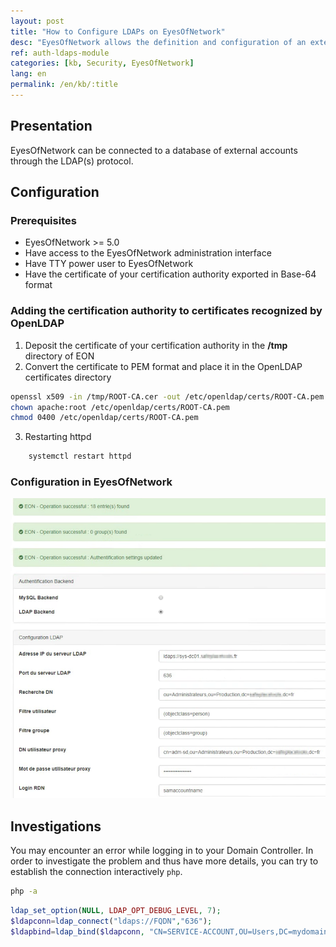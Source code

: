 ```yaml
---
layout: post
title: "How to Configure LDAPs on EyesOfNetwork"
desc: "EyesOfNetwork allows the definition and configuration of an external LDAP account database. Connect EON to your Active Directory using LDAPs"
ref: auth-ldaps-module
categories: [kb, Security, EyesOfNetwork]
lang: en
permalink: /en/kb/:title
---
```


## Presentation

EyesOfNetwork can be connected to a database of external accounts through the LDAP(s) protocol.

## Configuration

### Prerequisites

- EyesOfNetwork >= 5.0
- Have access to the EyesOfNetwork administration interface
- Have TTY power user to EyesOfNetwork
- Have the certificate of your certification authority exported in Base-64 format

### Adding the certification authority to certificates recognized by OpenLDAP

1. Deposit the certificate of your certification authority in the **/tmp** directory of EON
2. Convert the certificate to PEM format and place it in the OpenLDAP certificates directory

``` bash
openssl x509 -in /tmp/ROOT-CA.cer -out /etc/openldap/certs/ROOT-CA.pem
chown apache:root /etc/openldap/certs/ROOT-CA.pem
chmod 0400 /etc/openldap/certs/ROOT-CA.pem
```

3. Restarting httpd

``` bash
    systemctl restart httpd
```

### Configuration in EyesOfNetwork

![EyesOfNetwork LDAPs Configuration](/img/kb/2020-04-24-ldaps-configuration/EON-ldaps-configuration.png)

## Investigations

You may encounter an error while logging in to your Domain Controller. In order to investigate the problem and thus have more details, you can try to establish the connection interactively `php`.

``` bash
php -a
```

``` php
ldap_set_option(NULL, LDAP_OPT_DEBUG_LEVEL, 7);
$ldapconn=ldap_connect("ldaps://FQDN","636");
$ldapbind=ldap_bind($ldapconn, "CN=SERVICE-ACCOUNT,OU=Users,DC=mydomain,DC=fr", "MY-PASSWORD");
```